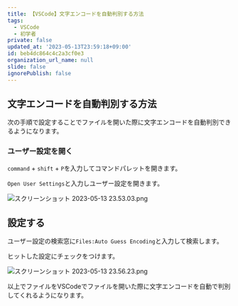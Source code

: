 ```yaml
---
title: 【VSCode】文字エンコードを自動判別する方法
tags:
  - VSCode
  - 初学者
private: false
updated_at: '2023-05-13T23:59:18+09:00'
id: beb4dc864c4c2a3cf0e3
organization_url_name: null
slide: false
ignorePublish: false
---
```

## 文字エンコードを自動判別する方法

次の手順で設定することでファイルを開いた際に文字エンコードを自動判別できるようになります。

### ユーザー設定を開く

`command` + `shift` + `P`を入力してコマンドパレットを開きます。

`Open User Settings`と入力しユーザー設定を開きます。

![スクリーンショット 2023-05-13 23.53.03.png](https://qiita-image-store.s3.ap-northeast-1.amazonaws.com/0/2342443/160d17e2-4ebf-3f5a-f6ee-2a0a3f7d9857.png)

## 設定する

ユーザー設定の検索窓に`Files:Auto Guess Encoding`と入力して検索します。

ヒットした設定にチェックをつけます。

![スクリーンショット 2023-05-13 23.56.23.png](https://qiita-image-store.s3.ap-northeast-1.amazonaws.com/0/2342443/1aa655f5-5489-e552-4816-72a8e177fa30.png)

以上でファイルをVSCodeでファイルを開いた際に文字エンコードを自動で判別してくれるようになります。
